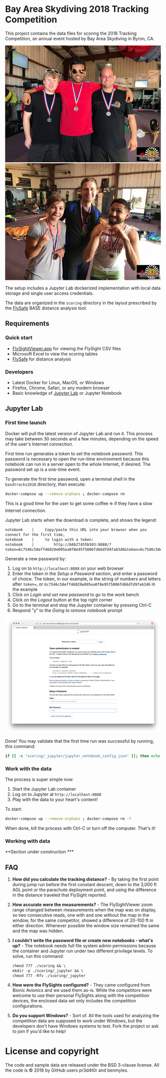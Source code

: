 # Bay Area Skydiving 2018 Tracking Competition

This project contains the data files for scoring the 2018 Tracking Competition,
an annual event hosted by Bay Area Skydiving in Byron, CA.

![Open Category Winners](https://raw.githubusercontent.com/pr3d4t0r/basdtracks2018/master/images/open-winners.jpg)
![Novice Category Winners](https://raw.githubusercontent.com/pr3d4t0r/basdtracks2018/master/images/novice-winners.jpg)

The setup includes a Jupyter Lab dockerized implementation with local data
storage and single user access credentials.

The data are organized in the `scoring` directory in the layout prescribed by
the [FlySafe](https://www.facebook.com/FlySafeApp/) BASE distance analysis tool.


## Requirements

### Quick start

* [FlySightViewer.app](http://www.flysight.ca/extras.htm) for viewing the
  FlySight CSV files
* Microsoft Excel to view the scoring tables
* [FlySafe](https://www.facebook.com/FlySafeApp/) for distance analysis


### Developers

* Latest Docker for Linux, MacOS, or Windows
* Firefox, Chrome, Safari, or any modern browser
* Basic knowledge of [Jupyter Lab](https://jupyter-notebook.readthedocs.io/en/stable/index.html)
  or Jupyter Notebook


## Jupyter Lab

### First time launch

Docker will pull the latest version of Jupyter Lab and run it.  This process may
take between 30 seconds and a few minutes, depending on the speed of the user's
Internet connection.

First time run generates a token to set the notebook password.  This password is
necessary to open the run-time environment because this notebook can run in a
server open to the whole Internet, if desired.  The password set up is a
one-time event.

To generate the first time password, open a terminal shell in the
`basdtracks2018` directory, then execute:

```bash
docker-compose up --remove-orphans ; docker-compose rm
```

This is a good time for the user to get some coffee ☕️ if they have a slow
Internet connection.

Jupyter Lab starts when the download is complete, and shows the legend:

```
notebook    |     Copy/paste this URL into your browser when you connect for the first time,
notebook    |     to login with a token:
notebook    |         http://b8b27455b503:8888/?token=6c7546c58eff46029e095ea0f8e95f5006fd66dfd9fa63d6&token=6c7546c58eff46029e095ea0f8e95f5006fd66dfd9fa63d6
```

Generate a new password by:

1. Log on to `http://localhost:8888` on your web browser
1. Enter the token in the _Setup a Password_ section, and enter a password of
   choice.  The token, in our example, is the string of numbers and letters
   after `token=`, or `6c7546c58eff46029e095ea0f8e95f5006fd66dfd9fa63d6` in the
   example
1. Click on _Login and set new password_ to go to the work bench
1. Click on the _Logout_ button at the top right corner
1. Go to the terminal and stop the Jupyter container by pressing Ctrl-C
1. Respond "y" to the _Going to remove notebook_ prompt

![Password set up and token browser example](https://raw.githubusercontent.com/pr3d4t0r/basdtracks2018/master/images/token-password-setup.png)


Done!  You may validate that the first time run was successful by running, this
command:

```bash
if [[ -e "scoring/_jupyter/jupyter_notebook_config.json" ]]; then echo 'Success!'; else echo "Failed - try again"; fi
```


### Work with the data

The process is super simple now:

1. Start the Jupyter Lab container
1. Log on to Jupyter at `http://localhost:8888`
1. Play with the data to your heart's content!

To start:

```bash
docker-compose up --remove-orphans ; docker-compose rm -f
```

When done, kill the process with Ctrl-C or turn off the computer.  That's it!


### Working with data

**Section under construction ***


## FAQ

1. **How did you calculate the tracking distance?** - By taking the first point
   during jump run before the first constant descent, down to the 3,000 ft AGL
   point _or_ the parachute deployment point, and using the difference in the
   distance traveled that FlySight reported.

1. **How accurate were the measurements?** - The FlySightViewer zoom range
   changed between measurements when the map was on display, so two consecutive
   reads, one with and one without the map in the window, for the same
   competitor, showed a difference of 20-100 ft in either direction.  Whenever
   possible the window size remained the same and the map was hidden.

1. **I couldn't write the password file or create new notebooks - what's up?** -
   The notebook needs full file system admin permissions because the container
   and Jupyter run under two different privilege levels.  To solve, run this 
   command:

   ```
   chmod 777 ./scoring && \
   mkdir -p ./scoring/_jupyter && \
   chmod 777 -Rfv ./scoring/_jupyter
   ```

1. **How were the FlySights configured?** - They came configured from Bionic
   Avionics and we used them as-is.  While the competitors were welcome to use
   their personal FlySights along with the competition devices, the enclosed
   data set only includes the competition configurations.

1. **Do you support Windows?** - Sort of.  All the tools used for analyzing the
   competition data are supposed to work under Windows, but the developers
   don't have Windows systems to test.  Fork the project or ask to join if you'd
   like to help!


# License and copyright

The code and sample data are released under the BSD 3-clause license.  All the
code is &copy; 2018 by GitHub users pr3d4t0r and benmyles.

